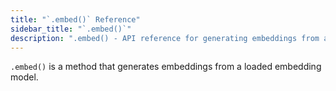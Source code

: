 ```yaml
---
title: "`.embed()` Reference"
sidebar_title: "`.embed()`"
description: ".embed() - API reference for generating embeddings from a loaded embedding model"
---
```


`.embed()` is a method that generates embeddings from a loaded embedding model.
